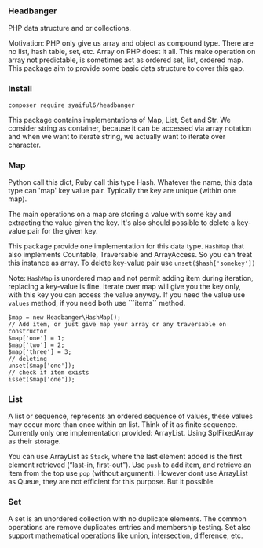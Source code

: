 ### Headbanger

PHP data structure and or collections.

Motivation: PHP only give us array and object as compound type. There are no list,
hash table, set, etc. Array on PHP doest it all. This make operation on array not predictable, is sometimes act as ordered set, list, ordered map.
This package aim to provide some basic data structure to cover this gap.

### Install

```composer require syaiful6/headbanger```

This package contains implementations of Map, List, Set and Str. We consider string
as container, because it can be accessed via array notation and when we want
to iterate string, we actually want to iterate over character.

### Map

Python call this dict, Ruby call this type Hash. Whatever the name, this data
type can 'map' key value pair. Typically the key are unique (within one map).

The main operations on a map are storing a value with some key and extracting
the value given the key. It's also should possible to delete a key-value pair
for the given key.

This package provide one implementation for this data type. ```HashMap``` that
also implements Countable, Traversable and ArrayAccess. So you can treat this
instance as array. To delete key-value pair use ```unset($hash['somekey'])```

Note: ```HashMap``` is unordered map and not permit adding item during iteration,
replacing a key-value is fine. Iterate over map will give you the key only, with
this key you can access the value anyway. If you need the value use ```values``` method,
if you need both use ```items`` method.

```
$map = new Headbanger\HashMap();
// Add item, or just give map your array or any traversable on constructor
$map['one'] = 1;
$map['two'] = 2;
$map['three'] = 3;
// deleting
unset($map['one']);
// check if item exists
isset($map['one']);
```

### List

A list or sequence, represents an ordered sequence of values, these values may
occur more than once within on list. Think of it as finite sequence. Currently
only one implementation provided: ArrayList. Using SplFixedArray as their storage.

You can use ArrayList as ```Stack```, where the last element added is the first
element retrieved (“last-in, first-out”). Use ```push``` to add item, and retrieve
an item from the top use ```pop``` (without argument). However dont use ArrayList
as Queue, they are not efficient for this purpose. But it possible.

### Set

A set is an unordered collection with no duplicate elements. The common operations
are remove duplicates entries and membership testing. Set also support mathematical
operations like union, intersection, difference, etc.
